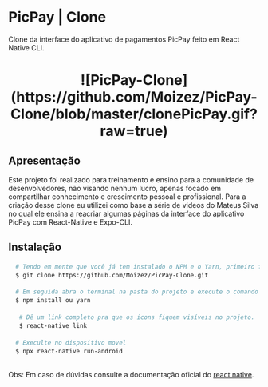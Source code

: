 # PicPay | Clone
Clone da interface do aplicativo de pagamentos PicPay feito em React Native CLI.

<h1 align="center">
![PicPay-Clone](https://github.com/Moizez/PicPay-Clone/blob/master/clonePicPay.gif?raw=true)
</h1>

## Apresentação
Este projeto foi realizado para treinamento e ensino para a comunidade de desenvolvedores, não visando nenhum lucro, apenas focado em compartilhar conhecimento e crescimento pessoal e profissional. Para a criação desse clone eu utilizei como base a série de videos do Mateus Silva no qual ele ensina a reacriar algumas páginas da interface do aplicativo PicPay com React-Native e Expo-CLI.

## Instalação
```bash
  # Tendo em mente que você já tem instalado o NPM e o Yarn, primeiro faça o clone ou faça o download deste repositório:
  $ git clone https://github.com/Moizez/PicPay-Clone.git

  # Em seguida abra o terminal na pasta do projeto e execute o comando abaixo para instalar as dependências.
  $ npm install ou yarn

   # Dê um link completo pra que os icons fiquem visíveis no projeto.
   $ react-native link

  # Execulte no dispositivo movel
  $ npx react-native run-android
  
```
Obs: Em caso de dúvidas consulte a documentação oficial do [react native](https://reactnative.dev/docs/0.60/getting-started).

